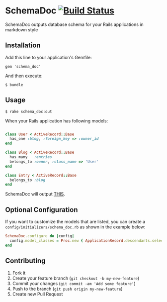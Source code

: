 # SchemaDoc [![Build Status](https://secure.travis-ci.org/mizoR/schema_doc.png)](https://travis-ci.org/mizoR/schema_doc) 

SchemaDoc outputs database schema for your Rails applications in markdown style

## Installation

Add this line to your application's Gemfile:

    gem 'schema_doc'

And then execute:

    $ bundle

## Usage

```
$ rake schema_doc:out
```

When your Rails application has following models:

```ruby

class User < ActiveRecord::Base
  has_one :blog, :foreign_key => :owner_id
end

class Blog < ActiveRecord::Base
  has_many   :entries
  belongs_to :owner, :class_name => 'User'
end

class Entry < ActiveRecord::Base
  belongs_to :blog
end
```

SchemaDoc will output [THIS](https://github.com/mizoR/schema_doc/tree/master/example/sample_output.md).

## Optional Configuration

If you want to customize the models that are listed, you can create a `config/initializers/schema_doc.rb` as shown in the example below:

```ruby
SchemaDoc.configure do |config|
  config.model_classes = Proc.new { ApplicationRecord.descendants.select{ |klass| klass.superclass.name == ApplicationRecord.name } }
end
```

## Contributing

1. Fork it
2. Create your feature branch (`git checkout -b my-new-feature`)
3. Commit your changes (`git commit -am 'Add some feature'`)
4. Push to the branch (`git push origin my-new-feature`)
5. Create new Pull Request
